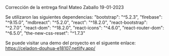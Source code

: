 Corrección de la entrega final Mateo Zaballo 19-01-2023

Se utilizaron las siguientes dependencias:
"bootstrap": "^5.2.3",
"firebase": "^9.15.0",
"mdbreact": "^5.2.0",
"react": "^18.2.0",
"react-bootstrap": "^2.7.0",
"react-dom": "^18.2.0",
"react-icons": "^4.6.0",
"react-router-dom": "^6.5.0",
"the-new-css-reset": "^1.7.3"

Se puede visitar una demo del proyecto en el siguente enlace: https://celadon-douhua-e18107.netlify.app/
